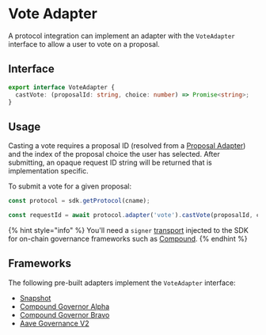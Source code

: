 # Vote Adapter

A protocol integration can implement an adapter with the `VoteAdapter` interface to allow a user to vote on a proposal.

## Interface

```typescript
export interface VoteAdapter {
  castVote: (proposalId: string, choice: number) => Promise<string>;
}
```

## Usage

Casting a vote requires a proposal ID \(resolved from a [Proposal Adapter](proposals-adapter.md)\) and the index of the proposal choice the user has selected. After submitting, an opaque request ID string will be returned that is implementation specific.

To submit a vote for a given proposal:

```typescript
const protocol = sdk.getProtocol(cname);

const requestId = await protocol.adapter('vote').castVote(proposalId, choice);

```

{% hint style="info" %}
You'll need a `signer` [transport](../transports.md) injected to the SDK for on-chain governance frameworks such as [Compound](../governance-frameworks/compound-governor-alpha.md).
{% endhint %}

## Frameworks

The following pre-built adapters implement the `VoteAdapter` interface:

* [Snapshot](../governance-frameworks/snapshot.md)
* [Compound Governor Alpha](../governance-frameworks/compound-governor-alpha.md)
* [Compound Governor Bravo](../governance-frameworks/compound-governor-bravo.md)
* [Aave Governance V2](../governance-frameworks/aave-governance-v2.md)

